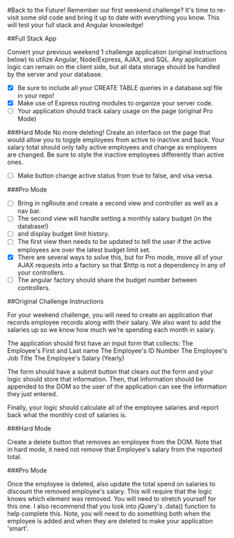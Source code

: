 #Back to the Future!
Remember our first weekend challenge? It's time to re-visit some old code and bring it up to date with everything you know. This will test your full stack and Angular knowledge!

##Full Stack App

Convert your previous weekend 1 challenge application (original instructions below) to utilize Angular, Node/Express, AJAX, and SQL. Any application logic can remain on the client side, but all data storage should be handled by the server and your database.

- [x] Be sure to include all your CREATE TABLE queries in a database.sql file in your repo!
- [x] Make use of Express routing modules to organize your server code.
- [ ] Your application should track salary usage on the page (original Pro Mode)

###Hard Mode
No more deleting! Create an interface on the page that would allow you to toggle employees from active to inactive and back. Your salary total should only tally active employees and change as employees are changed. Be sure to style the inactive employees differently than active ones.

- [ ] Make button change active status from true to false, and visa versa.

###Pro Mode
- [ ] Bring in ngRoute and create a second view and controller as well as a nav bar.
- [ ] The second view will handle setting a monthly salary budget (in the database!)
- [ ] and display budget limit history.
- [ ] The first view then needs to be updated to tell the user if the active employees are over the latest budget limit set.
- [x] There are several ways to solve this, but for Pro mode, move all of your AJAX requests into a factory so that $http is not a dependency in any of your controllers. 
- [ ] The angular factory should share the budget number between controllers.

##Original Challenge Instructions

For your weekend challenge, you will need to create an application that records employee records along with their salary. We also want to add the salaries up so we know how much we’re spending each month in salary.

The application should first have an input form that collects: The Employee's First and Last name The Employee's ID Number The Employee's Job Title The Employee's Salary (Yearly)

The form should have a submit button that clears out the form and your logic should store that information. Then, that information should be appended to the DOM so the user of the application can see the information they just entered.

Finally, your logic should calculate all of the employee salaries and report back what the monthly cost of salaries is.

###Hard Mode

Create a delete button that removes an employee from the DOM. Note that in hard mode, it need not remove that Employee's salary from the reported total.

###Pro Mode

Once the employee is deleted, also update the total spend on salaries to discount the removed employee's salary. This will require that the logic knows which element was removed. You will need to stretch yourself for this one. I also recommend that you look into jQuery's .data() function to help complete this. Note, you will need to do something both when the employee is added and when they are deleted to make your application 'smart'.
